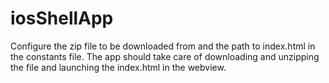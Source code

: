 # iosShellApp

Configure the zip file to be downloaded from and the path to index.html in the constants file. 
The app should take care of downloading and unzipping the file and launching the index.html in the webview.
